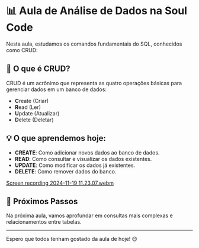 # 📊 Aula de Análise de Dados na Soul Code

Nesta aula, estudamos os comandos fundamentais do SQL, conhecidos como CRUD:

## 📝 O que é CRUD?

CRUD é um acrônimo que representa as quatro operações básicas para gerenciar dados em um banco de dados:

- **C**reate (Criar)
- **R**ead (Ler)
- **U**pdate (Atualizar)
- **D**elete (Deletar)

## 💡 O que aprendemos hoje:

- **CREATE**: Como adicionar novos dados ao banco de dados. 
- **READ**: Como consultar e visualizar os dados existentes.
- **UPDATE**: Como modificar os dados já existentes.
- **DELETE**: Como remover dados do banco.

[Screen recording 2024-11-19 11.23.07.webm](https://github.com/user-attachments/assets/682430e7-b029-44cc-88dc-6fcf58469433)


## 📅 Próximos Passos

Na próxima aula, vamos aprofundar em consultas mais complexas e relacionamentos entre tabelas.

---

Espero que todos tenham gostado da aula de hoje! 😊